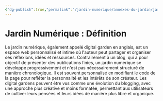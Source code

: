```yaml
---
{"dg-publish":true,"permalink":"/jardin-numerique/annexes-du-jardin/jardin-numerique-definition/","tags":["jardin_numérique"],"noteIcon":""}
---
```



#

# Jardin Numérique : Définition

Le jardin numérique, également appelé digital garden en anglais, est un espace web personnalisé et intime où l'auteur peut partager et organiser ses réflexions, idées et ressources. Contrairement à un blog, qui a pour objectif de présenter des publications finies, un jardin numérique se développe progressivement et n'est pas nécessairement structuré de manière chronologique. Il est souvent personnalisé en modifiant le code de la page pour refléter la personnalité et les intérêts de son créateur. Les digital gardens peuvent être vus comme une évolution du blogging, avec une approche plus créative et moins formatée, permettant aux utilisateurs de cultiver leurs pensées et leurs idées de manière plus libre et organique.
